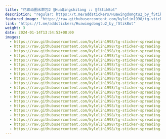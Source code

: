 ```yaml
---
title: "花卿动图水群包2 @HuaQingshitang :: @fStikBot"
description: "regular: https://t.me/addstickers/Huawingdongtu2_by_fStikBot"
featured_image: "https://raw.githubusercontent.com/kylelin1998/tg-sticker-spreading-worldwide-images/main/img/1faae0df-e125-408d-80a2-d0e2ea689959.jpg"
link: "https://t.me/addstickers/Huawingdongtu2_by_fStikBot"
weight: 3
date: 2024-01-14T13:54:53+08:00
images:
  - https://raw.githubusercontent.com/kylelin1998/tg-sticker-spreading-worldwide-images/main/img/1faae0df-e125-408d-80a2-d0e2ea689959.jpg
  - https://raw.githubusercontent.com/kylelin1998/tg-sticker-spreading-worldwide-images/main/img/7ecaca16-7658-4b49-bb4c-0f4d83fef1ae.jpg
  - https://raw.githubusercontent.com/kylelin1998/tg-sticker-spreading-worldwide-images/main/img/cdefcdd6-2602-44d0-84d7-e702dc20b0d8.jpg
  - https://raw.githubusercontent.com/kylelin1998/tg-sticker-spreading-worldwide-images/main/img/70352e41-87e9-41cb-926e-14e45096fe13.jpg
  - https://raw.githubusercontent.com/kylelin1998/tg-sticker-spreading-worldwide-images/main/img/3029c3aa-ca1f-4086-9cc6-862aa393a408.jpg
  - https://raw.githubusercontent.com/kylelin1998/tg-sticker-spreading-worldwide-images/main/img/39f02fdc-fb3d-4b65-b878-d5263ad3b9cf.jpg
  - https://raw.githubusercontent.com/kylelin1998/tg-sticker-spreading-worldwide-images/main/img/57fffcc0-e5c4-483d-b000-6e58ce4d8b38.jpg
  - https://raw.githubusercontent.com/kylelin1998/tg-sticker-spreading-worldwide-images/main/img/65530312-1760-4e4e-a6e0-b36f13e0724a.jpg
  - https://raw.githubusercontent.com/kylelin1998/tg-sticker-spreading-worldwide-images/main/img/4c133c25-6cd4-4e26-8786-e3412542023f.jpg
  - https://raw.githubusercontent.com/kylelin1998/tg-sticker-spreading-worldwide-images/main/img/de959db4-06e3-4bc8-b7f4-60134157227c.jpg
  - https://raw.githubusercontent.com/kylelin1998/tg-sticker-spreading-worldwide-images/main/img/aff79f82-9d71-4d97-8489-817302b98501.jpg
  - https://raw.githubusercontent.com/kylelin1998/tg-sticker-spreading-worldwide-images/main/img/acedca5f-2e4d-4f0f-b3c8-a7bbe59aa2ff.jpg
  - https://raw.githubusercontent.com/kylelin1998/tg-sticker-spreading-worldwide-images/main/img/2cda860d-dd06-4839-87eb-12969832c5bf.jpg
  - https://raw.githubusercontent.com/kylelin1998/tg-sticker-spreading-worldwide-images/main/img/47389f36-2b9f-426e-ae15-d4305569f093.jpg
  - https://raw.githubusercontent.com/kylelin1998/tg-sticker-spreading-worldwide-images/main/img/21da008c-b829-48c3-a1b6-203567cf3c69.jpg
  - https://raw.githubusercontent.com/kylelin1998/tg-sticker-spreading-worldwide-images/main/img/0c4a66ac-89af-42e4-b7bf-fd452c6adf40.jpg
  - https://raw.githubusercontent.com/kylelin1998/tg-sticker-spreading-worldwide-images/main/img/63d429d6-b2be-42cb-9b97-c51acc1d501b.jpg
  - https://raw.githubusercontent.com/kylelin1998/tg-sticker-spreading-worldwide-images/main/img/d9f89dfc-8098-4a73-90f7-24da95396f02.jpg
  - https://raw.githubusercontent.com/kylelin1998/tg-sticker-spreading-worldwide-images/main/img/6cf20dfa-4793-46cd-8be9-6519952b2d6c.jpg
  - https://raw.githubusercontent.com/kylelin1998/tg-sticker-spreading-worldwide-images/main/img/08cf307c-6430-4193-a4bf-2ac0f332544e.jpg
---
```

